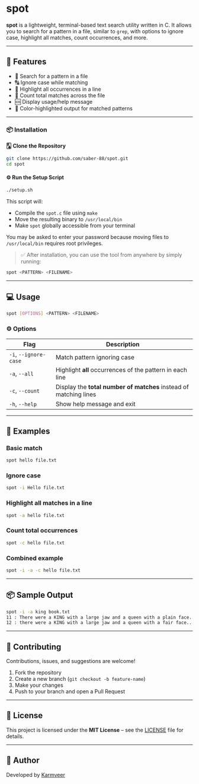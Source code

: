 # spot

**spot** is a lightweight, terminal-based text search utility written in C. It allows you to search for a pattern in a file, similar to `grep`, with options to ignore case, highlight all matches, count occurrences, and more.

---

## 🔧 Features

- 📌 Search for a pattern in a file
- 🔠 Ignore case while matching
- 🎯 Highlight all occurrences in a line
- 🧮 Count total matches across the file
- 🆘 Display usage/help message
- 🌈 Color-highlighted output for matched patterns

---

### 📦 Installation

#### 🂨 Clone the Repository

```bash
git clone https://github.com/saber-88/spot.git
cd spot
```

#### ⚙️ Run the Setup Script

```bash
./setup.sh
```

This script will:

* Compile the `spot.c` file using `make`
* Move the resulting binary to `/usr/local/bin`
* Make `spot` globally accessible from your terminal

You may be asked to enter your password because moving files to `/usr/local/bin` requires root privileges.

> ✅ After installation, you can use the tool from anywhere by simply running:

```bash
spot <PATTERN> <FILENAME>
```


---

## 💻 Usage

```bash
spot [OPTIONS] <PATTERN> <FILENAME>
```

### ⚙️ Options

| Flag                  | Description                                                             |
|-----------------------|-------------------------------------------------------------------------|
| `-i`, `--ignore-case` | Match pattern ignoring case                                             |
| `-a`, `--all`         | Highlight **all** occurrences of the pattern in each line               |
| `-c`, `--count`       | Display the **total number of matches** instead of matching lines       |
| `-h`, `--help`        | Show help message and exit                                              |

---

## 📂 Examples

### Basic match

```bash
spot hello file.txt
```

### Ignore case

```bash
spot -i Hello file.txt
```

### Highlight all matches in a line

```bash
spot -a hello file.txt
```

### Count total occurrences

```bash
spot -c hello file.txt
```

### Combined example

```bash
spot -i -a -c hello file.txt
```

---

## 📦 Sample Output

```bash
spot -i -a king book.txt
11 : There were a KING with a large jaw and a queen with a plain face...
12 : there were a KING with a large jaw and a queen with a fair face...
```

---

## 🤝 Contributing

Contributions, issues, and suggestions are welcome!

1. Fork the repository
2. Create a new branch (`git checkout -b feature-name`)
3. Make your changes
4. Push to your branch and open a Pull Request

---

## 📜 License

This project is licensed under the **MIT License** – see the [LICENSE](LICENSE) file for details.

---

## 👤 Author

Developed by [Karmveer](https://github.com/saber-88)
